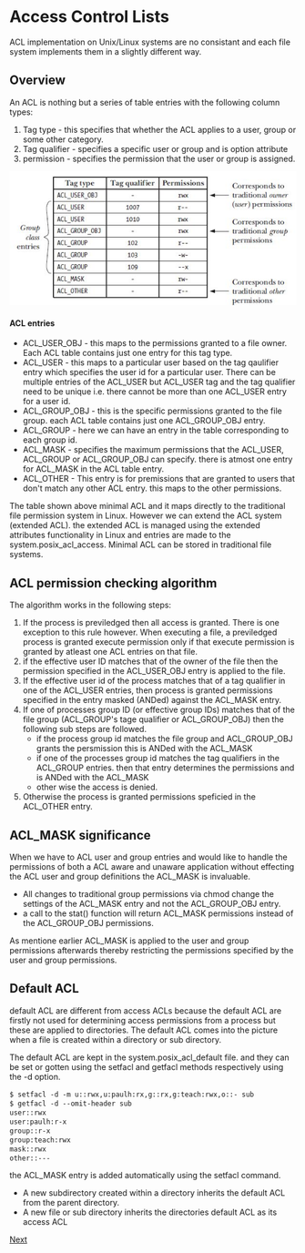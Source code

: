 # Access Control Lists 

ACL implementation on Unix/Linux systems are no consistant and each file system implements them in
a slightly different way.

## Overview 
An ACL is nothing but a series of table entries with the following column types: 
1. Tag type - this specifies that whether the ACL applies to a user, group or some other category. 
2. Tag qualifier - specifies a specific user or group and is option attribute
3. permission - specifies the permission that the user or group is assigned. 

![acl-table](images/acl-table.jpg)

#### ACL entries 
* ACL_USER_OBJ - this maps to the permissions granted to a file owner. Each ACL table contains just
  one entry for this tag type. 
* ACL_USER - this maps to a particular user based on the tag qaulifier entry which specifies the
  user id for a particular user. There can be multiple entries of the ACL_USER but ACL_USER tag and
  the tag qualifier need to be unique i.e. there cannot be more than one ACL_USER entry for a user
  id. 
* ACL_GROUP_OBJ - this is the specific permissions granted to the file group. each ACL table
  contains just one ACL_GROUP_OBJ entry. 
* ACL_GROUP - here we can have an entry in the table corresponding to each group id. 
* ACL_MASK - specifies the maximum permissions that the ACL_USER, ACL_GROUP or ACL_GROUP_OBJ can
  specify. there is atmost one entry for ACL_MASK in the ACL table entry. 
* ACL_OTHER - This entry is for premissions that are granted to users that don't match any other ACL
  entry. this maps to the other permissions. 

The table shown above minimal ACL and it maps directly to the traditional file permission system in
Linux. However we can extend the ACL system (extended ACL). the extended ACL is managed using the
extended attributes functionality in Linux and entries are made to the system.posix_acl_access.
Minimal ACL can be stored in traditional file systems. 

## ACL permission checking algorithm
The algorithm works in the following steps: 

1. If the process is previledged then all access is granted. There is one exception to this rule
   however. When executing a file, a previledged process is granted execute permission only if that
   execute permission is granted by atleast one ACL entries on that file. 
2. if the effective user ID matches that of the owner of the file then the permission specified in
   the ACL_USER_OBJ entry is applied to the file. 
3. If the effective user id of the process matches that of a tag qualifier in one of the ACL_USER
   entries, then process is granted permissions specified in the entry masked (ANDed) against the
   ACL_MASK entry. 
4. If one of processes group ID (or effective group IDs) matches that of the file group (ACL_GROUP's
   tage qualifier or ACL_GROUP_OBJ) then the following sub steps are followed.
   	* if the process group id matches the file group and ACL_GROUP_OBJ grants the persmission
	  this is ANDed with the ACL_MASK
	* if one of the processes group id matches the tag qualifiers in the ACL_GROUP entries. then
	  that entry determines the permissions and is ANDed with the ACL_MASK
	* other wise the access is denied. 
5. Otherwise the process is granted permissions speficied in the ACL_OTHER entry.

## ACL_MASK significance 
When we have to ACL user and group entries and would like to handle the permissions of both a ACL
aware and unaware application without effecting the ACL user and group definitions the ACL_MASK is
invaluable. 
* All changes to traditional group permissions via chmod change the settings of the ACL_MASK entry
  and not the ACL_GROUP_OBJ entry. 
* a call to the stat() function will return ACL_MASK permissions instead of the ACL_GROUP_OBJ
  permissions. 

As mentione earlier ACL_MASK is applied to the user and group permissions afterwards thereby
restricting the permissions specified by the user and group permissions. 

## Default ACL 
default ACL are different from access ACLs because the default ACL are firstly not used for
determining access permissions from a process but these are applied to directories. The default ACL
comes into the picture when a file is created within a directory or sub directory. 

The default ACL are kept in the system.posix_acl_default file. and they can be set or gotten using
the setfacl and getfacl methods respectively using the -d option. 

```
$ setfacl -d -m u::rwx,u:paulh:rx,g::rx,g:teach:rwx,o::- sub
$ getfacl -d --omit-header sub
user::rwx
user:paulh:r-x
group::r-x
group:teach:rwx
mask::rwx
other::---
```
the ACL_MASK entry is added automatically using the setfacl command.

* A new subdirectory created within a directory inherits the default ACL from the parent directory. 
* A new file or sub directory inherits the directories default ACL as its access ACL 


[Next](directory-links.md)


